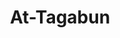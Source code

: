 ---
title: "At-Tagabun"
arabic: "التغابن"
no: 64
arabic_no: ٦٤
ayah: 18
prev: al-munafiqun
next: at-talaq
---